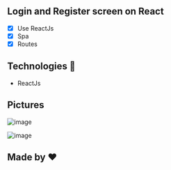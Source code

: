 ## Login and Register screen on React
- [x] Use ReactJs
- [x] Spa
- [x] Routes

## Technologies 🚀
- ReactJs

## Pictures 

![image](https://user-images.githubusercontent.com/63013756/83345855-f9cafc80-a2ed-11ea-98ad-1378f64d083e.png)

![image](https://user-images.githubusercontent.com/63013756/83346155-5e875680-a2f0-11ea-9a3c-d06f7049085e.png)


## Made by <Gustavo/> ❤️